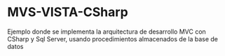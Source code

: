 # MVS-VISTA-CSharp
Ejemplo donde se implementa la arquitectura de desarrollo MVC con CSharp y Sql Server, usando procedimientos almacenados de la base de datos
